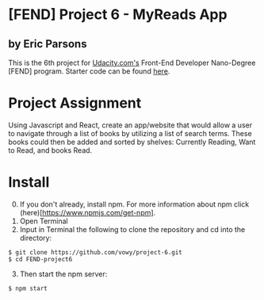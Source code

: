 # [FEND] Project 6 - MyReads App

by Eric Parsons
---
This is the 6th project for [Udacity.com's](https://udacity.com/) Front-End Developer Nano-Degree [FEND] program. Starter code can be found [here](https://github.com/udacity/reactnd-project-myreads-starter).

# Project Assignment

Using Javascript and React, create an app/website that would allow a user to navigate through a list of books by utilizing a list of search terms. These books could then be added and sorted by shelves: Currently Reading, Want to Read, and books Read.

# Install

0. If you don't already, install npm. For more information about npm click (here)[https://www.npmjs.com/get-npm].
1. Open Terminal
2. Input in Terminal the following to clone the repository and cd into the directory:
```terminal
$ git clone https://github.com/vowy/project-6.git
$ cd FEND-project6
```
3.  Then start the npm server:
```
$ npm start
```
